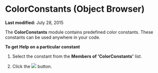 
# ColorConstants (Object Browser)

 **Last modified:** July 28, 2015

The  **ColorConstants** module contains predefined color constants. These constants can be used anywhere in your code.

 **To get Help on a particular constant**



1. Select the constant from the  **Members of 'ColorConstants'** list.
    
2. Click the 
![](../images/but_help_ZA01201583.gif) button.
    

